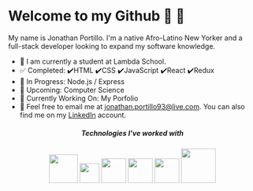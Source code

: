 # Welcome to my Github :wave: :wave:

My name is Jonathan Portillo. I'm a native Afro-Latino New Yorker and a full-stack developer looking to expand my software knowledge.

- :school_satchel: I am currently a student at Lambda School. 
- :white_check_mark: Completed: :heavy_check_mark:HTML :heavy_check_mark:CSS :heavy_check_mark:JavaScript :heavy_check_mark:React :heavy_check_mark:Redux 
- :blue_book: In Progress: Node.js / Express
- :date: Upcoming: Computer Science
- :construction: Currently Working On: My Porfolio
- :e-mail: Feel free to email me at jonathan.portillo93@live.com. You can also find me on my [LinkedIn](https://www.linkedin.com/in/jonathanportillo93/) account.





<h5><p align="center">Technologies I've worked with</p></h5>
<p align="center"><img src="https://www.w3.org/html/logo/downloads/HTML5_1Color_Black.png" width="58"> <img src="https://seeklogo.com/images/C/css-3-logo-AF06D75231-seeklogo.com.png" width="40"> <img src="https://seeklogo.com/images/J/javascript-js-logo-2949701702-seeklogo.com.png" width="50"> <img src="https://seeklogo.com/images/R/react-logo-7B3CE81517-seeklogo.com.png" width="50"> <img src="https://raw.githubusercontent.com/reduxjs/redux/master/logo/logo.png" width="50"> <img src="https://nodejs.org/static/images/logos/nodejs-new-pantone-black.svg" width="70"> </p>
